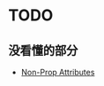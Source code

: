 # TODO

## 没看懂的部分
* [Non-Prop Attributes](https://vuejs.org/v2/guide/components-props.html#Non-Prop-Attributes)

